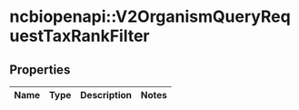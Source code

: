 # ncbiopenapi::V2OrganismQueryRequestTaxRankFilter


## Properties
Name | Type | Description | Notes
------------ | ------------- | ------------- | -------------


